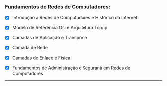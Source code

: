 ### Fundamentos de Redes de Computadores:

- [x] Introdução a Redes de Computadores e Histórico da Internet

- [x] Modelo de Referência Osi e Arquitetura Tcp/ip

- [x] Camadas de Aplicação e Transporte

- [x] Camada de Rede

- [x] Camadas de Enlace e Fisica

- [x] Fundamentos de Administração e Seguranã em Redes de Computadores

---